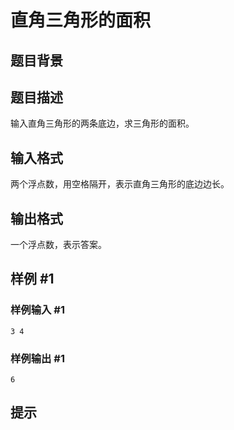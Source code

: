 # 直角三角形的面积

## 题目背景

## 题目描述

输入直角三角形的两条底边，求三角形的面积。

## 输入格式

两个浮点数，用空格隔开，表示直角三角形的底边边长。

## 输出格式

一个浮点数，表示答案。

## 样例 #1

### 样例输入 #1

```
3 4
```

### 样例输出 #1

```
6
```

## 提示

